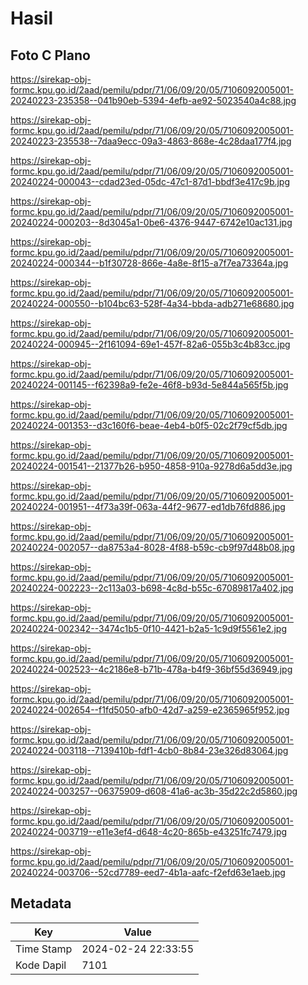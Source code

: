 # Hasil

## Foto C Plano

https://sirekap-obj-formc.kpu.go.id/2aad/pemilu/pdpr/71/06/09/20/05/7106092005001-20240223-235358--041b90eb-5394-4efb-ae92-5023540a4c88.jpg

https://sirekap-obj-formc.kpu.go.id/2aad/pemilu/pdpr/71/06/09/20/05/7106092005001-20240223-235538--7daa9ecc-09a3-4863-868e-4c28daa177f4.jpg

https://sirekap-obj-formc.kpu.go.id/2aad/pemilu/pdpr/71/06/09/20/05/7106092005001-20240224-000043--cdad23ed-05dc-47c1-87d1-bbdf3e417c9b.jpg

https://sirekap-obj-formc.kpu.go.id/2aad/pemilu/pdpr/71/06/09/20/05/7106092005001-20240224-000203--8d3045a1-0be6-4376-9447-6742e10ac131.jpg

https://sirekap-obj-formc.kpu.go.id/2aad/pemilu/pdpr/71/06/09/20/05/7106092005001-20240224-000344--b1f30728-866e-4a8e-8f15-a7f7ea73364a.jpg

https://sirekap-obj-formc.kpu.go.id/2aad/pemilu/pdpr/71/06/09/20/05/7106092005001-20240224-000550--b104bc63-528f-4a34-bbda-adb271e68680.jpg

https://sirekap-obj-formc.kpu.go.id/2aad/pemilu/pdpr/71/06/09/20/05/7106092005001-20240224-000945--2f161094-69e1-457f-82a6-055b3c4b83cc.jpg

https://sirekap-obj-formc.kpu.go.id/2aad/pemilu/pdpr/71/06/09/20/05/7106092005001-20240224-001145--f62398a9-fe2e-46f8-b93d-5e844a565f5b.jpg

https://sirekap-obj-formc.kpu.go.id/2aad/pemilu/pdpr/71/06/09/20/05/7106092005001-20240224-001353--d3c160f6-beae-4eb4-b0f5-02c2f79cf5db.jpg

https://sirekap-obj-formc.kpu.go.id/2aad/pemilu/pdpr/71/06/09/20/05/7106092005001-20240224-001541--21377b26-b950-4858-910a-9278d6a5dd3e.jpg

https://sirekap-obj-formc.kpu.go.id/2aad/pemilu/pdpr/71/06/09/20/05/7106092005001-20240224-001951--4f73a39f-063a-44f2-9677-ed1db76fd886.jpg

https://sirekap-obj-formc.kpu.go.id/2aad/pemilu/pdpr/71/06/09/20/05/7106092005001-20240224-002057--da8753a4-8028-4f88-b59c-cb9f97d48b08.jpg

https://sirekap-obj-formc.kpu.go.id/2aad/pemilu/pdpr/71/06/09/20/05/7106092005001-20240224-002223--2c113a03-b698-4c8d-b55c-67089817a402.jpg

https://sirekap-obj-formc.kpu.go.id/2aad/pemilu/pdpr/71/06/09/20/05/7106092005001-20240224-002342--3474c1b5-0f10-4421-b2a5-1c9d9f5561e2.jpg

https://sirekap-obj-formc.kpu.go.id/2aad/pemilu/pdpr/71/06/09/20/05/7106092005001-20240224-002523--4c2186e8-b71b-478a-b4f9-36bf55d36949.jpg

https://sirekap-obj-formc.kpu.go.id/2aad/pemilu/pdpr/71/06/09/20/05/7106092005001-20240224-002654--f1fd5050-afb0-42d7-a259-e2365965f952.jpg

https://sirekap-obj-formc.kpu.go.id/2aad/pemilu/pdpr/71/06/09/20/05/7106092005001-20240224-003118--7139410b-fdf1-4cb0-8b84-23e326d83064.jpg

https://sirekap-obj-formc.kpu.go.id/2aad/pemilu/pdpr/71/06/09/20/05/7106092005001-20240224-003257--06375909-d608-41a6-ac3b-35d22c2d5860.jpg

https://sirekap-obj-formc.kpu.go.id/2aad/pemilu/pdpr/71/06/09/20/05/7106092005001-20240224-003719--e11e3ef4-d648-4c20-865b-e43251fc7479.jpg

https://sirekap-obj-formc.kpu.go.id/2aad/pemilu/pdpr/71/06/09/20/05/7106092005001-20240224-003706--52cd7789-eed7-4b1a-aafc-f2efd63e1aeb.jpg


## Metadata

| Key        | Value               |
| ---------- | ------------------- |
| Time Stamp | 2024-02-24 22:33:55 |
| Kode Dapil | 7101                |



